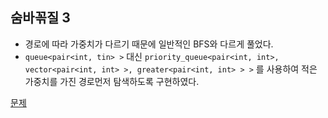 ## 숨바꼮질 3
* 경로에 따라 가중치가 다르기 때문에 일반적인 BFS와 다르게 풀었다.
* `queue<pair<int, tin> >` 대신 `priority_queue<pair<int, int>, vector<pair<int, int> >, greater<pair<int, int> > >` 를 사용하여 적은 가중치를 가진 경로먼저 탐색하도록 구현하였다.

[문제](https://www.acmicpc.net/problem/13549)

